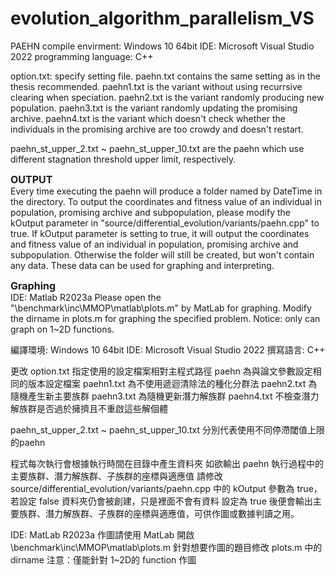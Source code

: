 # evolution_algorithm_parallelism_VS
PAEHN
compile envirment: Windows 10 64bit
IDE: Microsoft Visual Studio 2022
programming language: C++

option.txt: specify setting file.
paehn.txt contains the same setting as in the thesis recommended.
paehn1.txt is the variant without using recurrsive clearing when speciation.
paehn2.txt is the variant randomly producing new population.
paehn3.txt is the variant randomly updating the promising archive.
paehn4.txt is the variant which doesn't check whether the individuals in the promising archive are too crowdy and doesn't restart.

paehn_st_upper_2.txt ~ paehn_st_upper_10.txt are the paehn which use different stagnation threshold upper limit, respectively.

<font size="3"><b>OUTPUT</b></font><br />
Every time executing the paehn will produce a folder named by DateTime in the directory.
To output the coordinates and fitness value of an individual in population, promising archive and subpopulation,
please modify the kOutput parameter in "source/differential_evolution/variants/paehn.cpp" to true.
If kOutput parameter is setting to true, it will output the coordinates and fitness value of an individual in population, promising archive and subpopulation. 
Otherwise the folder will still be created, but won't contain any data.
These data can be used for graphing and interpreting.

<font size="3"><b>Graphing</b></font><br />
IDE: Matlab R2023a
Please open the "\benchmark\inc\MMOP\matlab\plots.m" by MatLab for graphing.
Modify the dirname in plots.m for graphing the specified problem.
Notice: only can graph on 1~2D functions.



編譯環境: Windows 10 64bit
IDE: Microsoft Visual Studio 2022
撰寫語言: C++

更改 option.txt 指定使用的設定檔案相對主程式路徑
paehn 為與論文參數設定相同的版本設定檔案
paehn1.txt 為不使用遞迴清除法的種化分群法
paehn2.txt 為隨機產生新主要族群
paehn3.txt 為隨機更新潛力解族群
paehn4.txt 不檢查潛力解族群是否過於擁擠且不重啟這些解個體

paehn_st_upper_2.txt ~ paehn_st_upper_10.txt 分別代表使用不同停滯閾值上限的paehn

程式每次執行會根據執行時間在目錄中產生資料夾
如欲輸出 paehn 執行過程中的主要族群、潛力解族群、子族群的座標與適應值
請修改 source/differential_evolution/variants/paehn.cpp 中的 kOutput 參數為 true，若設定 false 資料夾仍會被創建，只是裡面不會有資料
設定為 true 後便會輸出主要族群、潛力解族群、子族群的座標與適應值，可供作圖或數據判讀之用。


IDE: MatLab R2023a
作圖請使用 MatLab 開啟\benchmark\inc\MMOP\matlab\plots.m
針對想要作圖的題目修改 plots.m 中的 dirname
注意：僅能針對 1~2D的 function 作圖

